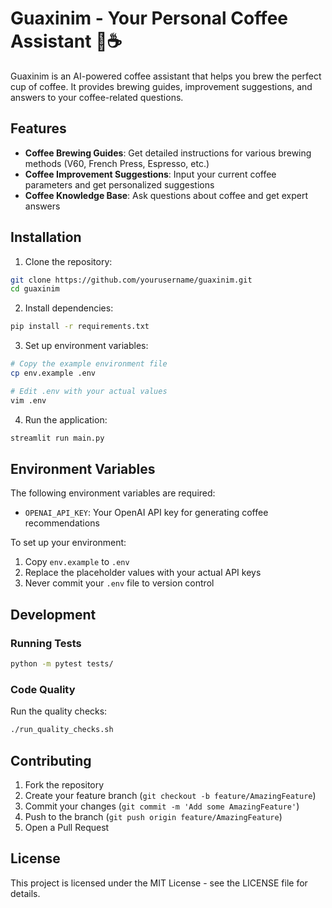 # Guaxinim - Your Personal Coffee Assistant 🦝☕

Guaxinim is an AI-powered coffee assistant that helps you brew the perfect cup of coffee. It provides brewing guides, improvement suggestions, and answers to your coffee-related questions.

## Features

- **Coffee Brewing Guides**: Get detailed instructions for various brewing methods (V60, French Press, Espresso, etc.)
- **Coffee Improvement Suggestions**: Input your current coffee parameters and get personalized suggestions
- **Coffee Knowledge Base**: Ask questions about coffee and get expert answers

## Installation

1. Clone the repository:
```bash
git clone https://github.com/yourusername/guaxinim.git
cd guaxinim
```

2. Install dependencies:
```bash
pip install -r requirements.txt
```

3. Set up environment variables:
```bash
# Copy the example environment file
cp env.example .env

# Edit .env with your actual values
vim .env
```

4. Run the application:
```bash
streamlit run main.py
```

## Environment Variables

The following environment variables are required:

- `OPENAI_API_KEY`: Your OpenAI API key for generating coffee recommendations

To set up your environment:
1. Copy `env.example` to `.env`
2. Replace the placeholder values with your actual API keys
3. Never commit your `.env` file to version control

## Development

### Running Tests
```bash
python -m pytest tests/
```

### Code Quality
Run the quality checks:
```bash
./run_quality_checks.sh
```

## Contributing

1. Fork the repository
2. Create your feature branch (`git checkout -b feature/AmazingFeature`)
3. Commit your changes (`git commit -m 'Add some AmazingFeature'`)
4. Push to the branch (`git push origin feature/AmazingFeature`)
5. Open a Pull Request

## License

This project is licensed under the MIT License - see the LICENSE file for details.
